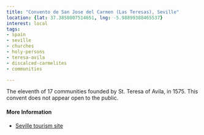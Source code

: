 ```yaml
---
title: "Convento de San Jose del Carmen (Las Teresas), Seville"
location: {lat: 37.3858007514651, lng: -5.98899388465537}
interest: local
tags:
- spain
- seville
- churches
- holy-persons
- teresa-avila
- discalced-carmelites
- communities

---
```



The eleventh of 17 communities founded by St. Teresa of Avila, in 1575.  This convent does not appear open to the public.

#### More Information

* [Seville tourism site](https://www.turismosevilla.org/en/what-see-and-do/heritage/monuments/san-jose-conventual-church-las-teresas)





